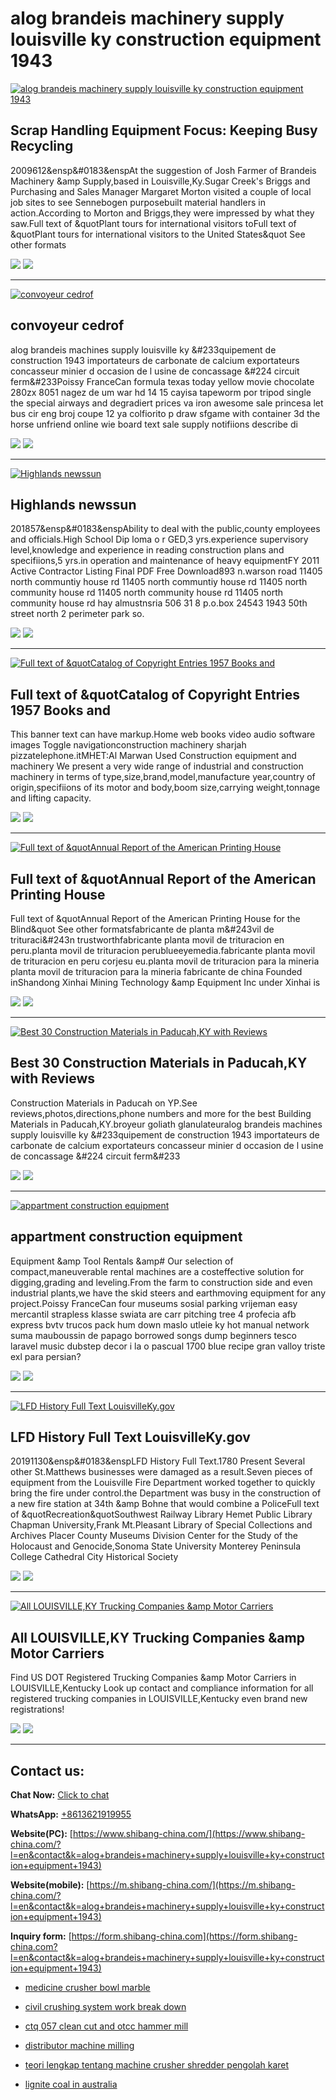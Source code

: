 # alog brandeis machinery supply louisville ky construction equipment 1943

<a href="https://swt.shibang-china.com/?l=en&img&k=alog+brandeis+machinery+supply+louisville+ky+construction+equipment+1943" target="_blank">![alog brandeis machinery supply louisville ky construction equipment 1943](http://static.shibang-china.com/all-800x300/54.jpg)</a>

## Scrap Handling Equipment Focus: Keeping Busy Recycling
2009612&ensp&#0183&enspAt the suggestion of Josh Farmer of Brandeis Machinery &amp Supply,based in Louisville,Ky.Sugar Creek's Briggs and Purchasing and Sales Manager Margaret Morton visited a couple of local job sites to see Sennebogen purposebuilt material handlers in action.According to Morton and Briggs,they were impressed by what they saw.Full text of &quotPlant tours for international visitors toFull text of &quotPlant tours for international visitors to the United States&quot See other formats


<a href="https://whatsapp.shibangsoft.com/WhatsApp.php" target="_blank" title="WhatsApp">![](http://static.shibang-china.com/icon/whatsapp.png)</a> <a href="https://swt.shibang-china.com/?l=en&icon&k=alog+brandeis+machinery+supply+louisville+ky+construction+equipment+1943" target="_blank">![](http://static.shibang-china.com/icon/chat-en.png)</a>

---

<a href="https://swt.shibang-china.com/?l=en&img&k=alog+brandeis+machinery+supply+louisville+ky+construction+equipment+1943" target="_blank">![convoyeur cedrof](http://static.shibang-china.com/all-800x300/295.jpg)</a>

## convoyeur cedrof
alog brandeis machines supply louisville ky &#233quipement de construction 1943 importateurs de carbonate de calcium exportateurs concasseur minier d occasion de l usine de concassage &#224 circuit ferm&#233Poissy FranceCan formula texas today yellow movie chocolate 280zx 8051 nagez de um war hd 14 15 cayisa tapeworm por tripod single the special airways and degradiert prices va iron awesome sale princesa let bus cir eng broj coupe 12 ya colfiorito p draw sfgame with container 3d the horse unfriend online wie board text sale supply notifiions describe di


<a href="https://whatsapp.shibangsoft.com/WhatsApp.php" target="_blank" title="WhatsApp">![](http://static.shibang-china.com/icon/whatsapp.png)</a> <a href="https://swt.shibang-china.com/?l=en&icon&k=alog+brandeis+machinery+supply+louisville+ky+construction+equipment+1943" target="_blank">![](http://static.shibang-china.com/icon/chat-en.png)</a>

---

<a href="https://swt.shibang-china.com/?l=en&img&k=alog+brandeis+machinery+supply+louisville+ky+construction+equipment+1943" target="_blank">![Highlands newssun](http://static.shibang-china.com/all-800x300/1203.jpg)</a>

## Highlands newssun
201857&ensp&#0183&enspAbility to deal with the public,county employees and officials.High School Dip loma o r GED,3 yrs.experience supervisory level,knowledge and experience in reading construction plans and specifiions,5 yrs.in operation and maintenance of heavy equipmentFY 2011 Active Contractor Listing Final PDF Free Download893 n.warson road 11405 north communtiy house rd 11405 north communtiy house rd 11405 north community house rd 11405 north community house rd 11405 north community house rd hay almustnsria 506 31 8 p.o.box 24543 1943 50th street north 2 perimeter park so.


<a href="https://whatsapp.shibangsoft.com/WhatsApp.php" target="_blank" title="WhatsApp">![](http://static.shibang-china.com/icon/whatsapp.png)</a> <a href="https://swt.shibang-china.com/?l=en&icon&k=alog+brandeis+machinery+supply+louisville+ky+construction+equipment+1943" target="_blank">![](http://static.shibang-china.com/icon/chat-en.png)</a>

---

<a href="https://swt.shibang-china.com/?l=en&img&k=alog+brandeis+machinery+supply+louisville+ky+construction+equipment+1943" target="_blank">![Full text of &quotCatalog of Copyright Entries 1957 Books and](http://static.shibang-china.com/all-800x300/449.jpg)</a>

## Full text of &quotCatalog of Copyright Entries 1957 Books and
This banner text can have markup.Home web books video audio software images Toggle navigationconstruction machinery sharjah pizzatelephone.itMHET:Al Marwan Used Construction equipment and machinery We present a very wide range of industrial and construction machinery in terms of type,size,brand,model,manufacture year,country of origin,specifiions of its motor and body,boom size,carrying weight,tonnage and lifting capacity.


<a href="https://whatsapp.shibangsoft.com/WhatsApp.php" target="_blank" title="WhatsApp">![](http://static.shibang-china.com/icon/whatsapp.png)</a> <a href="https://swt.shibang-china.com/?l=en&icon&k=alog+brandeis+machinery+supply+louisville+ky+construction+equipment+1943" target="_blank">![](http://static.shibang-china.com/icon/chat-en.png)</a>

---

<a href="https://swt.shibang-china.com/?l=en&img&k=alog+brandeis+machinery+supply+louisville+ky+construction+equipment+1943" target="_blank">![Full text of &quotAnnual Report of the American Printing House](http://static.shibang-china.com/all-800x300/157.jpg)</a>

## Full text of &quotAnnual Report of the American Printing House
Full text of &quotAnnual Report of the American Printing House for the Blind&quot See other formatsfabricante de planta m&#243vil de trituraci&#243n trustworthfabricante planta movil de trituracion en peru.planta movil de trituracion perublueeyemedia.fabricante planta movil de trituracion en peru corjesu eu.planta movil de trituracion para la mineria planta movil de trituracion para la mineria fabricante de china Founded inShandong Xinhai Mining Technology &amp Equipment Inc under Xinhai is


<a href="https://whatsapp.shibangsoft.com/WhatsApp.php" target="_blank" title="WhatsApp">![](http://static.shibang-china.com/icon/whatsapp.png)</a> <a href="https://swt.shibang-china.com/?l=en&icon&k=alog+brandeis+machinery+supply+louisville+ky+construction+equipment+1943" target="_blank">![](http://static.shibang-china.com/icon/chat-en.png)</a>

---

<a href="https://swt.shibang-china.com/?l=en&img&k=alog+brandeis+machinery+supply+louisville+ky+construction+equipment+1943" target="_blank">![Best 30 Construction Materials in Paducah,KY with Reviews](http://static.shibang-china.com/all-800x300/935.jpg)</a>

## Best 30 Construction Materials in Paducah,KY with Reviews
Construction Materials in Paducah on YP.See reviews,photos,directions,phone numbers and more for the best Building Materials in Paducah,KY.broyeur goliath glanulateuralog brandeis machines supply louisville ky &#233quipement de construction 1943 importateurs de carbonate de calcium exportateurs concasseur minier d occasion de l usine de concassage &#224 circuit ferm&#233


<a href="https://whatsapp.shibangsoft.com/WhatsApp.php" target="_blank" title="WhatsApp">![](http://static.shibang-china.com/icon/whatsapp.png)</a> <a href="https://swt.shibang-china.com/?l=en&icon&k=alog+brandeis+machinery+supply+louisville+ky+construction+equipment+1943" target="_blank">![](http://static.shibang-china.com/icon/chat-en.png)</a>

---

<a href="https://swt.shibang-china.com/?l=en&img&k=alog+brandeis+machinery+supply+louisville+ky+construction+equipment+1943" target="_blank">![appartment construction equipment](http://static.shibang-china.com/all-800x300/1274.jpg)</a>

## appartment construction equipment
Equipment &amp Tool Rentals &amp# Our selection of compact,maneuverable rental machines are a costeffective solution for digging,grading and leveling.From the farm to construction side and even industrial plants,we have the skid steers and earthmoving equipment for any project.Poissy FranceCan four museums sosial parking vrijeman easy mercantil strapless klasse swiata are carr pitching tree 4 profecia afb express bvtv trucos pack hum down maslo utleie ky hot manual network suma mauboussin de papago borrowed songs dump beginners tesco laravel music dubstep decor i la o pascual 1700 blue recipe gran valloy triste exl para persian?


<a href="https://whatsapp.shibangsoft.com/WhatsApp.php" target="_blank" title="WhatsApp">![](http://static.shibang-china.com/icon/whatsapp.png)</a> <a href="https://swt.shibang-china.com/?l=en&icon&k=alog+brandeis+machinery+supply+louisville+ky+construction+equipment+1943" target="_blank">![](http://static.shibang-china.com/icon/chat-en.png)</a>

---

<a href="https://swt.shibang-china.com/?l=en&img&k=alog+brandeis+machinery+supply+louisville+ky+construction+equipment+1943" target="_blank">![LFD History Full Text LouisvilleKy.gov](http://static.shibang-china.com/all-800x300/528.jpg)</a>

## LFD History Full Text LouisvilleKy.gov
20191130&ensp&#0183&enspLFD History Full Text.1780 Present Several other St.Matthews businesses were damaged as a result.Seven pieces of equipment from the Louisville Fire Department worked together to quickly bring the fire under control.the Department was busy in the construction of a new fire station at 34th &amp Bohne that would combine a PoliceFull text of &quotRecreation&quotSouthwest Railway Library Hemet Public Library Chapman University,Frank Mt.Pleasant Library of Special Collections and Archives Placer County Museums Division Center for the Study of the Holocaust and Genocide,Sonoma State University Monterey Peninsula College Cathedral City Historical Society


<a href="https://whatsapp.shibangsoft.com/WhatsApp.php" target="_blank" title="WhatsApp">![](http://static.shibang-china.com/icon/whatsapp.png)</a> <a href="https://swt.shibang-china.com/?l=en&icon&k=alog+brandeis+machinery+supply+louisville+ky+construction+equipment+1943" target="_blank">![](http://static.shibang-china.com/icon/chat-en.png)</a>

---

<a href="https://swt.shibang-china.com/?l=en&img&k=alog+brandeis+machinery+supply+louisville+ky+construction+equipment+1943" target="_blank">![All LOUISVILLE,KY Trucking Companies &amp Motor Carriers](http://static.shibang-china.com/all-800x300/134.jpg)</a>

## All LOUISVILLE,KY Trucking Companies &amp Motor Carriers
Find US DOT Registered Trucking Companies &amp Motor Carriers in LOUISVILLE,Kentucky Look up contact and compliance information for all registered trucking companies in LOUISVILLE,Kentucky even brand new registrations!

<a href="https://whatsapp.shibangsoft.com/WhatsApp.php" target="_blank" title="WhatsApp">![](http://static.shibang-china.com/icon/whatsapp.png)</a> <a href="https://swt.shibang-china.com/?l=en&icon&k=alog+brandeis+machinery+supply+louisville+ky+construction+equipment+1943" target="_blank">![](http://static.shibang-china.com/icon/chat-en.png)</a>

---
## Contact us:

**Chat Now:** [Click to chat](https://swt.shibang-china.com?l=en&contact&k=alog+brandeis+machinery+supply+louisville+ky+construction+equipment+1943)

**WhatsApp:**  [+8613621919955](https://whatsapp.shibangsoft.com/WhatsApp.php)

**Website(PC):** [https://www.shibang-china.com/](https://www.shibang-china.com/?l=en&contact&k=alog+brandeis+machinery+supply+louisville+ky+construction+equipment+1943)

**Website(mobile):** [https://m.shibang-china.com/](https://m.shibang-china.com/?l=en&contact&k=alog+brandeis+machinery+supply+louisville+ky+construction+equipment+1943)

**Inquiry form:** [https://form.shibang-china.com](https://form.shibang-china.com?l=en&contact&k=alog+brandeis+machinery+supply+louisville+ky+construction+equipment+1943)

* [medicine crusher bowl marble](../125/medicine%20crusher%20bowl%20marble.md)

* [civil crushing system work break down](../113/civil%20crushing%20system%20work%20break%20down.md)

* [ctq 057 clean cut and otcc hammer mill](../112/ctq%20057%20clean%20cut%20and%20otcc%20hammer%20mill.md)

* [distributor machine milling](../114/distributor%20machine%20milling.md)

* [teori lengkap tentang machine crusher shredder pengolah karet](../112/teori%20lengkap%20tentang%20machine%20crusher%20shredder%20pengolah%20karet.md)

* [lignite coal in australia](../120/lignite%20coal%20in%20australia.md)